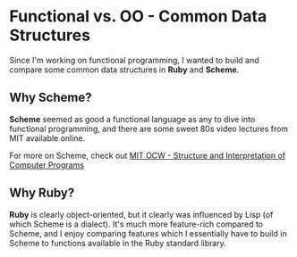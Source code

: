 Functional vs. OO - Common Data Structures
=============

Since I'm working on functional programming, I wanted to build and compare some common data structures in **Ruby** and **Scheme**.  

Why Scheme?
-------------

**Scheme** seemed as good a functional language as any to dive into functional programming, and there are some sweet 80s video lectures from MIT available online.

For more on Scheme, check out [MIT OCW - Structure and Interpretation of Computer Programs](http://ocw.mit.edu/courses/electrical-engineering-and-computer-science/6-001-structure-and-interpretation-of-computer-programs-spring-2005/)

Why Ruby?
--------------

**Ruby** is clearly object-oriented, but it clearly was influenced by Lisp (of which Scheme is a dialect).  It's much more feature-rich compared to Scheme, and I enjoy comparing features which I essentially have to build in Scheme to functions available in the Ruby standard library.